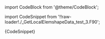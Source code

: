 import CodeBlock from '@theme/CodeBlock';

import CodeSnippet from '!!raw-loader!./_GetLocalElemshapeData_test_3.F90';

<CodeBlock language="fortran">{CodeSnippet}</CodeBlock>
